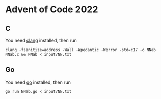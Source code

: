 # Advent of Code 2022

## C

You need [clang](https://clang.llvm.org/) installed, then run

    clang -fsanitize=address -Wall -Wpedantic -Werror -std=c17 -o NNab NNab.c && NNab < input/NN.txt

## Go

You need [go](https://go.dev) installed, then run

    go run NNab.go < input/NN.txt
